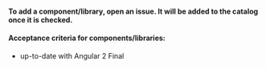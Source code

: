 #### To add a component/library, open an issue. It will be added to the catalog once it is checked.

#### Acceptance criteria for components/libraries:

- up-to-date with Angular 2 Final
